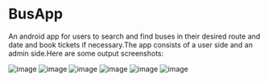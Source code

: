 # BusApp
An android app for users to search and find buses in their desired route and date and book tickets if necessary.The app consists of a user side and an admin side.Here are some output screenshots:


![image](https://github.com/AshwinSaji10/BusApp/assets/118591685/ae80b911-ed73-4f1f-bbb3-c48d7c46724e) ![image](https://github.com/AshwinSaji10/BusApp/assets/118591685/24389e52-e663-4b3a-a284-a4dad5800a81) ![image](https://github.com/AshwinSaji10/BusApp/assets/118591685/12799af6-b84a-4d60-945e-d9671194e754) ![image](https://github.com/AshwinSaji10/BusApp/assets/118591685/059262cd-ea06-4bf2-9a5a-f0bc0d939274) ![image](https://github.com/AshwinSaji10/BusApp/assets/118591685/5de090e9-c193-41c7-8fa4-d184e6a3fe30) ![image](https://github.com/AshwinSaji10/BusApp/assets/118591685/a42d2c45-8f8f-4bda-bf35-44ee7b462ac7)









